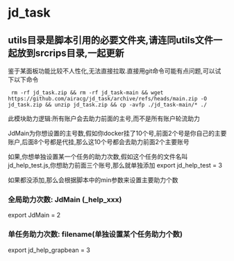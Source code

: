 # jd_task

## utils目录是脚本引用的必要文件夹,请连同utils文件一起放到srcrips目录,一起更新



鉴于某面板功能比较不人性化,无法直接拉取.直接用git命令可能有点问题,可以试下以下命令

```  rm -rf jd_task.zip && rm -rf jd_task-main && wget https://github.com/airacg/jd_task/archive/refs/heads/main.zip -O jd_task.zip && unzip jd_task.zip && cp -avfp ./jd_task-main/* ./ ```


此模块助力逻辑:所有账户会去助力前面的主号,而不是所有账户轮流助力

JdMain为你想设置的主号数,假如你docker挂了10个号,前面2个号是你自己的主要账户,后面8个号都是代挂,那么这10个号都会去助力前面2个主要账号

如果,你想单独设置某一个任务的助力次数,假如这个任务的文件名叫jd_help_test.js,你想助力前面三个账号,那么就单独添加 export jd_help_test = 3

如果都没添加,那么会根据脚本中的min参数来设置主要助力个数



### 全局助力次数: JdMain (_help_xxx)

export JdMain = 2  

 

### 单任务助力次数: filename(单独设置某个任务助力个数)

export jd_help_grapbean = 3


 

